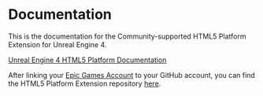 # Documentation

This is the documentation for the Community-supported HTML5 Platform Extension for Unreal Engine 4.

[Unreal Engine 4 HTML5 Platform Documentation](Platforms/HTML5/HTML5.md)

After linking your [Epic Games Account](https://www.epicgames.com/account/connected) to your GitHub account, you can find the HTML5 Platform Extension repository [here](https://github.com/UnrealEngineHTML5/UnrealEngine/tree/4.24/Engine/Platforms/HTML5).

